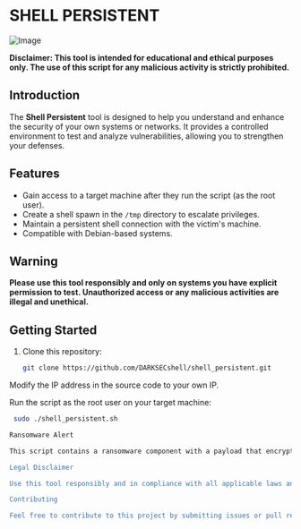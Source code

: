 # SHELL PERSISTENT

![Image](https://github.com/DARKSECshell/shell_persistent/assets/121623691/93b2f403-b4f3-452f-9ca9-ac996a620ecd)

**Disclaimer: This tool is intended for educational and ethical purposes only. The use of this script for any malicious activity is strictly prohibited.**

## Introduction

The **Shell Persistent** tool is designed to help you understand and enhance the security of your own systems or networks. It provides a controlled environment to test and analyze vulnerabilities, allowing you to strengthen your defenses.

## Features

- Gain access to a target machine after they run the script (as the root user).
- Create a shell spawn in the `/tmp` directory to escalate privileges.
- Maintain a persistent shell connection with the victim's machine.
- Compatible with Debian-based systems.

## Warning

**Please use this tool responsibly and only on systems you have explicit permission to test. Unauthorized access or any malicious activities are illegal and unethical.**

## Getting Started

1. Clone this repository:

   ```bash
   git clone https://github.com/DARKSECshell/shell_persistent.git
Modify the IP address in the source code to your own IP.

Run the script as the root user on your target machine:
   
   ```bash
    sudo ./shell_persistent.sh

Ransomware Alert

This script contains a ransomware component with a payload that encrypts the target's crontab. This is for educational purposes only to demonstrate potential vulnerabilities. Do not use this ransomware component for any malicious activities.

Legal Disclaimer

Use this tool responsibly and in compliance with all applicable laws and regulations. Unauthorized use, distribution, or modification of this tool for malicious purposes is strictly prohibited. The author and contributors of this tool are not responsible for any misuse or illegal activities conducted with it.

Contributing

Feel free to contribute to this project by submitting issues or pull requests. Please ensure your contributions align with ethical coding practices.
